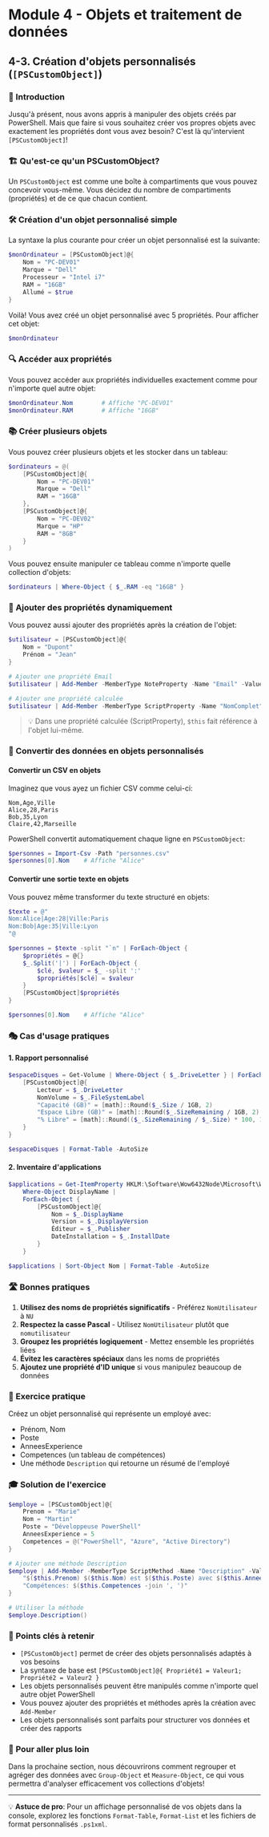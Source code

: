 # Module 4 - Objets et traitement de données
## 4-3. Création d'objets personnalisés (`[PSCustomObject]`)

### 📘 Introduction

Jusqu'à présent, nous avons appris à manipuler des objets créés par PowerShell. Mais que faire si vous souhaitez créer vos propres objets avec exactement les propriétés dont vous avez besoin? C'est là qu'intervient `[PSCustomObject]`!

### 🏗️ Qu'est-ce qu'un PSCustomObject?

Un `PSCustomObject` est comme une boîte à compartiments que vous pouvez concevoir vous-même. Vous décidez du nombre de compartiments (propriétés) et de ce que chacun contient.

### 🛠️ Création d'un objet personnalisé simple

La syntaxe la plus courante pour créer un objet personnalisé est la suivante:

```powershell
$monOrdinateur = [PSCustomObject]@{
    Nom = "PC-DEV01"
    Marque = "Dell"
    Processeur = "Intel i7"
    RAM = "16GB"
    Allumé = $true
}
```

Voilà! Vous avez créé un objet personnalisé avec 5 propriétés. Pour afficher cet objet:

```powershell
$monOrdinateur
```

### 🔍 Accéder aux propriétés

Vous pouvez accéder aux propriétés individuelles exactement comme pour n'importe quel autre objet:

```powershell
$monOrdinateur.Nom        # Affiche "PC-DEV01"
$monOrdinateur.RAM        # Affiche "16GB"
```

### 📚 Créer plusieurs objets

Vous pouvez créer plusieurs objets et les stocker dans un tableau:

```powershell
$ordinateurs = @(
    [PSCustomObject]@{
        Nom = "PC-DEV01"
        Marque = "Dell"
        RAM = "16GB"
    },
    [PSCustomObject]@{
        Nom = "PC-DEV02"
        Marque = "HP"
        RAM = "8GB"
    }
)
```

Vous pouvez ensuite manipuler ce tableau comme n'importe quelle collection d'objets:

```powershell
$ordinateurs | Where-Object { $_.RAM -eq "16GB" }
```

### 🧩 Ajouter des propriétés dynamiquement

Vous pouvez aussi ajouter des propriétés après la création de l'objet:

```powershell
$utilisateur = [PSCustomObject]@{
    Nom = "Dupont"
    Prénom = "Jean"
}

# Ajouter une propriété Email
$utilisateur | Add-Member -MemberType NoteProperty -Name "Email" -Value "jean.dupont@exemple.fr"

# Ajouter une propriété calculée
$utilisateur | Add-Member -MemberType ScriptProperty -Name "NomComplet" -Value { "$($this.Prénom) $($this.Nom)" }
```

> 💡 Dans une propriété calculée (ScriptProperty), `$this` fait référence à l'objet lui-même.

### 🔄 Convertir des données en objets personnalisés

#### Convertir un CSV en objets

Imaginez que vous ayez un fichier CSV comme celui-ci:

```
Nom,Age,Ville
Alice,28,Paris
Bob,35,Lyon
Claire,42,Marseille
```

PowerShell convertit automatiquement chaque ligne en `PSCustomObject`:

```powershell
$personnes = Import-Csv -Path "personnes.csv"
$personnes[0].Nom    # Affiche "Alice"
```

#### Convertir une sortie texte en objets

Vous pouvez même transformer du texte structuré en objets:

```powershell
$texte = @"
Nom:Alice|Age:28|Ville:Paris
Nom:Bob|Age:35|Ville:Lyon
"@

$personnes = $texte -split "`n" | ForEach-Object {
    $propriétés = @{}
    $_.Split('|') | ForEach-Object {
        $clé, $valeur = $_ -split ':'
        $propriétés[$clé] = $valeur
    }
    [PSCustomObject]$propriétés
}

$personnes[0].Nom    # Affiche "Alice"
```

### 🎭 Cas d'usage pratiques

#### 1. Rapport personnalisé

```powershell
$espaceDisques = Get-Volume | Where-Object { $_.DriveLetter } | ForEach-Object {
    [PSCustomObject]@{
        Lecteur = $_.DriveLetter
        NomVolume = $_.FileSystemLabel
        "Capacité (GB)" = [math]::Round($_.Size / 1GB, 2)
        "Espace Libre (GB)" = [math]::Round($_.SizeRemaining / 1GB, 2)
        "% Libre" = [math]::Round(($_.SizeRemaining / $_.Size) * 100, 1)
    }
}

$espaceDisques | Format-Table -AutoSize
```

#### 2. Inventaire d'applications

```powershell
$applications = Get-ItemProperty HKLM:\Software\Wow6432Node\Microsoft\Windows\CurrentVersion\Uninstall\* |
    Where-Object DisplayName |
    ForEach-Object {
        [PSCustomObject]@{
            Nom = $_.DisplayName
            Version = $_.DisplayVersion
            Éditeur = $_.Publisher
            DateInstallation = $_.InstallDate
        }
    }

$applications | Sort-Object Nom | Format-Table -AutoSize
```

### 🛣️ Bonnes pratiques

1. **Utilisez des noms de propriétés significatifs** - Préférez `NomUtilisateur` à `NU`
2. **Respectez la casse Pascal** - Utilisez `NomUtilisateur` plutôt que `nomutilisateur`
3. **Groupez les propriétés logiquement** - Mettez ensemble les propriétés liées
4. **Évitez les caractères spéciaux** dans les noms de propriétés
5. **Ajoutez une propriété d'ID unique** si vous manipulez beaucoup de données

### 🎯 Exercice pratique

Créez un objet personnalisé qui représente un employé avec:
- Prénom, Nom
- Poste
- AnneesExperience
- Competences (un tableau de compétences)
- Une méthode `Description` qui retourne un résumé de l'employé

### 🎓 Solution de l'exercice

```powershell
$employe = [PSCustomObject]@{
    Prenom = "Marie"
    Nom = "Martin"
    Poste = "Développeuse PowerShell"
    AnneesExperience = 5
    Competences = @("PowerShell", "Azure", "Active Directory")
}

# Ajouter une méthode Description
$employe | Add-Member -MemberType ScriptMethod -Name "Description" -Value {
    "$($this.Prenom) $($this.Nom) est $($this.Poste) avec $($this.AnneesExperience) ans d'expérience. " +
    "Compétences: $($this.Competences -join ', ')"
}

# Utiliser la méthode
$employe.Description()
```

### 🔑 Points clés à retenir

- `[PSCustomObject]` permet de créer des objets personnalisés adaptés à vos besoins
- La syntaxe de base est `[PSCustomObject]@{ Propriété1 = Valeur1; Propriété2 = Valeur2 }`
- Les objets personnalisés peuvent être manipulés comme n'importe quel autre objet PowerShell
- Vous pouvez ajouter des propriétés et méthodes après la création avec `Add-Member`
- Les objets personnalisés sont parfaits pour structurer vos données et créer des rapports

### 🔮 Pour aller plus loin

Dans la prochaine section, nous découvrirons comment regrouper et agréger des données avec `Group-Object` et `Measure-Object`, ce qui vous permettra d'analyser efficacement vos collections d'objets!

---

💡 **Astuce de pro**: Pour un affichage personnalisé de vos objets dans la console, explorez les fonctions `Format-Table`, `Format-List` et les fichiers de format personnalisés `.ps1xml`.
